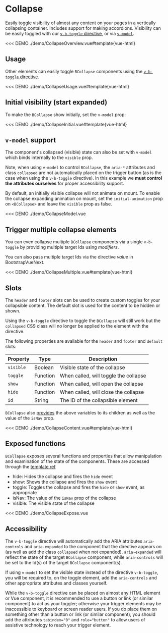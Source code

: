 # Collapse

<ComponentSidebar />

<div class="lead mb-5">

Easily toggle visibility of almost any content on your pages in a vertically collapsing container.
Includes support for making accordions. Visibility can be easily toggled with our
[`v-b-toggle` directive](/docs/directives/BToggle), or via [`v-model`](#v-model-support).

</div>

<<< DEMO ./demo/CollapseOverview.vue#template{vue-html}

## Usage

Other elements can easily toggle `BCollapse` components using the
[`v-b-toggle` directive](/docs/directives/toggle).

<<< DEMO ./demo/CollapseUsage.vue#template{vue-html}

## Initial visibility (start expanded)

To make the `BCollapse` show initially, set the `v-model` prop:

<<< DEMO ./demo/CollapseInitial.vue#template{vue-html}

## `v-model` support

The component's collapsed (visible) state can also be set with `v-model` which binds internally to
the `visible` prop.

Note, when using `v-model` to control `BCollapse`, the `aria-*` attributes and class `collapsed`
are not automatically placed on the trigger button (as is the case when using the `v-b-toggle`
directive). In this example we **must control the attributes ourselves** for proper accessibility
support.

By default, an initially visible collapse will not animate on mount. To enable the collapse expanding animation on mount,
set the `initial-animation` prop on `<BCollapse>` and leave the `visible` prop as false.

<<< DEMO ./demo/CollapseModel.vue

## Trigger multiple collapse elements

You can even collapse multiple `BCollapse` components via a single `v-b-toggle` by providing
multiple target Ids using _modifiers_.

You can also pass multiple target Ids via the directive _value_ in BootstrapVueNext.

<<< DEMO ./demo/CollapseMultiple.vue#template{vue-html}

## Slots

The `header` and `footer` slots can be used to create custom toggles for your collapsible content. The default slot is
used for the content to be hidden or shown.

Using the `v-b-toggle` directive to toggle the `BCollapse` will still work but the `collapsed` CSS class will no longer be applied to the element with the directive.

The following properties are available for the `header` and `footer` and `default` slots:

| Property  | Type     | Description                           |
| --------- | -------- | ------------------------------------- |
| `visible` | Boolean  | Visible state of the collapse         |
| `toggle`  | Function | When called, will toggle the collapse |
| `show`    | Function | When called, will open the collapse   |
| `hide`    | Function | When called, will close the collapse  |
| `id`      | String   | The ID of the collapsible element     |

`BCollapse` also [provides](https://vuejs.org/guide/components/provide-inject.html) the above variables
to its children as well as the value of the `isNav` prop.

<<< DEMO ./demo/CollapseContent.vue#template{vue-html}

## Exposed functions

`BCollapse` exposes several functions and properties that allow manipulation and examination of the state of the components.
These are accessed through the [template ref](https://vuejs.org/guide/essentials/template-refs.html#template-refs)

- hide: Hides the collapse and fires the `hide` event
- show: Shows the collapse and fires the `show` event
- toggle: Toggles the collapse and fires the `hide` or `show` event, as appropriate
- isNav: The value of the `isNav` prop of the collapse
- visible: The visible state of the collapse

<<< DEMO ./demo/CollapseExpose.vue

## Accessibility

The `v-b-toggle` directive will automatically add the ARIA attributes `aria-controls` and
`aria-expanded` to the component that the directive appears on (as well as add the class `collapsed`
when not expanded). `aria-expanded` will reflect the state of the target `BCollapse` component,
while `aria-controls` will be set to the Id(s) of the target `BCollapse` component(s).

If using `v-model` to set the visible state instead of the directive `v-b-toggle`, you will be
required to, on the toggle element, add the `aria-controls` and other appropriate attributes and
classes yourself.

While the `v-b-toggle` directive can be placed on almost any HTML element or Vue component, it is
recommended to use a button or link (or similar component) to act as your toggler; otherwise your
trigger elements may be inaccessible to keyboard or screen reader users. If you do place them on
something other than a button or link (or similar component), you should add the attributes
`tabindex="0"` and `role="button"` to allow users of assistive technology to reach your trigger
element.

<ComponentReference :data="data" />

<script lang="ts">
import {data} from '../../data/components/collapse.data'

export default {
  setup() {
    return {data}
  }
}
</script>
